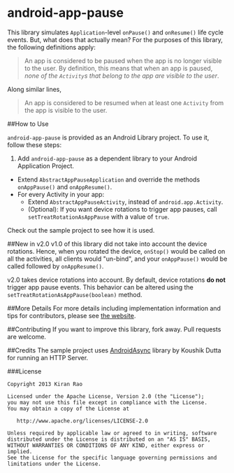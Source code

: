 android-app-pause
=================

This library simulates `Application`-level `onPause()` and `onResume()` life cycle events. But, what does that actually mean? For the purposes of this library, the following definitions apply:

> An app is considered to be paused when the app is no longer visible to the user. By definition, this means that when an app is paused, _none of the `Activity`s that belong to the app are visible to the user_.

Along similar lines,

> An app is considered to be resumed when at least one `Activity` from the app is visible to the user.


##How to Use

`android-app-pause` is provided as an Android Library project. To use it, follow these steps:

 1. Add `android-app-pause` as a dependent library to your Android Application Project.
 - Extend `AbstractAppPauseApplication` and override the methods `onAppPause()` and `onAppResume()`.
 - For every Activity in your app: 
   - Extend `AbstractAppPauseActivity`, instead of `android.app.Activity`. 
   - (Optional): If you want device rotations to trigger app pauses, call `setTreatRotationAsAppPause` with a value of `true`.

Check out the sample project to see how it is used.


##New in v2.0
v1.0 of this library did not take into account the device rotations. Hence, when you rotated the device, `onStop()` would be called on all the activities, all clients would "un-bind", and your `onAppPause()` would be called followed by `onAppResume()`.

v2.0 takes device rotations into account. By default, device rotations **do not** trigger app pause events. This behavior can be altered using the `setTreatRotationAsAppPause(boolean)` method.


##More Details
For more details including implementation information and tips for contributors, please see [the website](http://curioustechizen.github.com/android-app-pause).


##Contributing
If you want to improve this library, fork away. Pull requests are welcome.


##Credits
The sample project uses [AndroidAsync](https://github.com/koush/AndroidAsync) library by Koushik Dutta for running an HTTP Server.


###License

 
	Copyright 2013 Kiran Rao

	Licensed under the Apache License, Version 2.0 (the "License");
	you may not use this file except in compliance with the License.
	You may obtain a copy of the License at

	   http://www.apache.org/licenses/LICENSE-2.0

	Unless required by applicable law or agreed to in writing, software
	distributed under the License is distributed on an "AS IS" BASIS,
	WITHOUT WARRANTIES OR CONDITIONS OF ANY KIND, either express or implied.
	See the License for the specific language governing permissions and
	limitations under the License.
